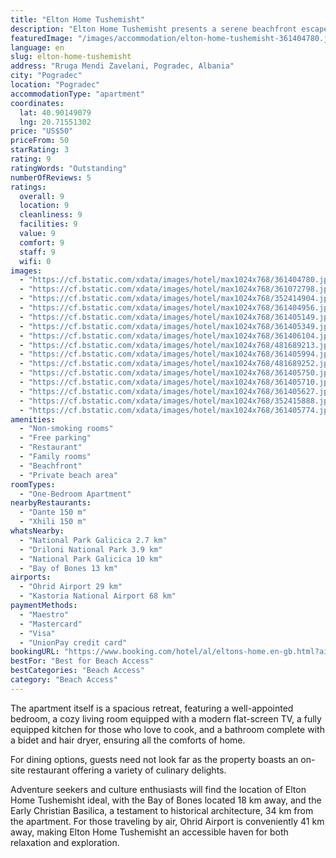 ```yaml
---
title: "Elton Home Tushemisht"
description: "Elton Home Tushemisht presents a serene beachfront escape in Pogradec, offering guests the luxury of a private beach area complemented by lush garden surroundings and an inviting terrace."
featuredImage: "/images/accommodation/elton-home-tushemisht-361404780.jpg"
language: en
slug: elton-home-tushemisht
address: "Rruga Mendi Zavelani, Pogradec, Albania"
city: "Pogradec"
location: "Pogradec"
accommodationType: "apartment"
coordinates:
  lat: 40.90149079
  lng: 20.71551302
price: "US$50"
priceFrom: 50
starRating: 3
rating: 9
ratingWords: "Outstanding"
numberOfReviews: 5
ratings:
  overall: 9
  location: 9
  cleanliness: 9
  facilities: 9
  value: 9
  comfort: 9
  staff: 9
  wifi: 0
images:
  - "https://cf.bstatic.com/xdata/images/hotel/max1024x768/361404780.jpg?k=81a25036fd9f790cf6abd911992b2cacef10947de7a6613d6c3724bc6c762bf9&o=&hp=1"
  - "https://cf.bstatic.com/xdata/images/hotel/max1024x768/361072798.jpg?k=92307d285208255c0b5dbeec65c8487d2a34555262478243a671f329c67b992f&o=&hp=1"
  - "https://cf.bstatic.com/xdata/images/hotel/max1024x768/352414904.jpg?k=ebf96ee895611d73d12c81161a62d0ac3f5b6e72bbeb320ad5233880c6402855&o=&hp=1"
  - "https://cf.bstatic.com/xdata/images/hotel/max1024x768/361404956.jpg?k=416d54f2c37665561abac0ee6bd063497137eb034f22a3b1a4b391b637c23dbe&o=&hp=1"
  - "https://cf.bstatic.com/xdata/images/hotel/max1024x768/361405149.jpg?k=20c7b2bb21da82a5b00ef9843a6b659d79a2f0b2249499849f3915cddbe98654&o=&hp=1"
  - "https://cf.bstatic.com/xdata/images/hotel/max1024x768/361405349.jpg?k=c129714b6dfc38c594ea1ec72ac38aa1f347e94673099131bb99f4909a61b027&o=&hp=1"
  - "https://cf.bstatic.com/xdata/images/hotel/max1024x768/361406104.jpg?k=599194a7d33b57d31ff4907d1ba696e50bf20168ed47a7d9382d65a8ef0d2416&o=&hp=1"
  - "https://cf.bstatic.com/xdata/images/hotel/max1024x768/481689213.jpg?k=c2d6c5522b8d77811e6b0cc6773b50a520d16c8619382eba97f56af82a652f01&o=&hp=1"
  - "https://cf.bstatic.com/xdata/images/hotel/max1024x768/361405994.jpg?k=5ef0fd437959018bbec42865c9a9360b3a7f46e54b3cd1fc3e5922d83c634ccb&o=&hp=1"
  - "https://cf.bstatic.com/xdata/images/hotel/max1024x768/481689252.jpg?k=ba5c86ffeec1aa16ea641e5459dfaf31958d499725a11e33a63e18183c3d46aa&o=&hp=1"
  - "https://cf.bstatic.com/xdata/images/hotel/max1024x768/361405750.jpg?k=cb0956d4e8bce2b0e6b3fe0fb4bec16cbf20781b3bc8e1ed37053d3fe5d3e112&o=&hp=1"
  - "https://cf.bstatic.com/xdata/images/hotel/max1024x768/361405710.jpg?k=6461ca31cfe07a0ae61e750d9105822862e6d27c7d1751a472560e34ebfc4661&o=&hp=1"
  - "https://cf.bstatic.com/xdata/images/hotel/max1024x768/361405627.jpg?k=f8470247c1744b834f6e32c7d627b70ca838fb852b068d8cb5a873a33f39df3c&o=&hp=1"
  - "https://cf.bstatic.com/xdata/images/hotel/max1024x768/352415888.jpg?k=9d63d6717612e6a584955479fc514170ed6c8a18b7078452986ca442a9717077&o=&hp=1"
  - "https://cf.bstatic.com/xdata/images/hotel/max1024x768/361405774.jpg?k=cabe677adba93102ca777622dfafe17ab5077aae3b50afd5cd1304064a66ca8d&o=&hp=1"
amenities:
  - "Non-smoking rooms"
  - "Free parking"
  - "Restaurant"
  - "Family rooms"
  - "Beachfront"
  - "Private beach area"
roomTypes:
  - "One-Bedroom Apartment"
nearbyRestaurants:
  - "Dante 150 m"
  - "Xhili 150 m"
whatsNearby:
  - "National Park Galicica 2.7 km"
  - "Driloni National Park 3.9 km"
  - "National Park Galicica 10 km"
  - "Bay of Bones 13 km"
airports:
  - "Ohrid Airport 29 km"
  - "Kastoria National Airport 68 km"
paymentMethods:
  - "Maestro"
  - "Mastercard"
  - "Visa"
  - "UnionPay credit card"
bookingURL: "https://www.booking.com/hotel/al/eltons-home.en-gb.html?aid=8035640"
bestFor: "Best for Beach Access"
bestCategories: "Beach Access"
category: "Beach Access"
---
```


The apartment itself is a spacious retreat, featuring a well-appointed bedroom, a cozy living room equipped with a modern flat-screen TV, a fully equipped kitchen for those who love to cook, and a bathroom complete with a bidet and hair dryer, ensuring all the comforts of home.

For dining options, guests need not look far as the property boasts an on-site restaurant offering a variety of culinary delights. 

Adventure seekers and culture enthusiasts will find the location of Elton Home Tushemisht ideal, with the Bay of Bones located 18 km away, and the Early Christian Basilica, a testament to historical architecture, 34 km from the apartment. For those traveling by air, Ohrid Airport is conveniently 41 km away, making Elton Home Tushemisht an accessible haven for both relaxation and exploration.